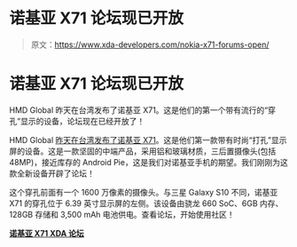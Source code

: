 # 诺基亚 X71 论坛现已开放

> 原文：<https://www.xda-developers.com/nokia-x71-forums-open/>

# 诺基亚 X71 论坛现已开放

HMD Global 昨天在台湾发布了诺基亚 X71。这是他们的第一个带有流行的“穿孔”显示的设备，论坛现在已经开放了！

HMD Global [昨天在台湾发布了诺基亚 X71](https://www.xda-developers.com/nokia-x71-punch-hole-display-48mp-camera-launch/)。这是他们第一款带有时尚“打孔”显示屏的设备。这是一款坚固的中端产品，采用铝和玻璃材质，三后置摄像头(包括 48MP)，接近库存的 Android Pie，这是我们对诺基亚手机的期望。我们刚刚为这款全新设备开辟了论坛！

这个穿孔前面有一个 1600 万像素的摄像头。与三星 Galaxy S10 不同，诺基亚 X71 的穿孔位于 6.39 英寸显示屏的左侧。该设备由骁龙 660 SoC、6GB 内存、128GB 存储和 3,500 mAh 电池供电。查看论坛，开始使用社区！

[**诺基亚 X71 XDA 论坛**](https://forum.xda-developers.com/nokia-x71)